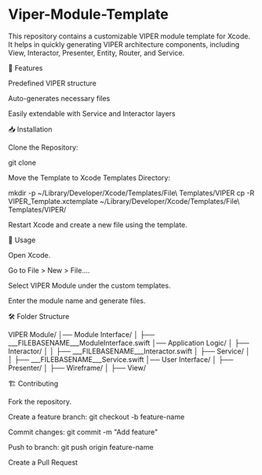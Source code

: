 # Viper-Module-Template
This repository contains a customizable VIPER module template for Xcode. It helps in quickly generating VIPER architecture components, including View, Interactor, Presenter, Entity, Router, and Service.

📌 Features

Predefined VIPER structure

Auto-generates necessary files

Easily extendable with Service and Interactor layers

📥 Installation

Clone the Repository:

git clone <repository-url>

Move the Template to Xcode Templates Directory:

mkdir -p ~/Library/Developer/Xcode/Templates/File\ Templates/VIPER
cp -R VIPER_Template.xctemplate ~/Library/Developer/Xcode/Templates/File\ Templates/VIPER/

Restart Xcode and create a new file using the template.

🚀 Usage

Open Xcode.

Go to File > New > File....

Select VIPER Module under the custom templates.

Enter the module name and generate files.

🛠 Folder Structure

VIPER Module/
│── Module Interface/
│   ├── ___FILEBASENAME___ModuleInterface.swift
│── Application Logic/
│   ├── Interactor/
│   │   ├── ___FILEBASENAME___Interactor.swift
│   ├── Service/
│   │   ├── ___FILEBASENAME___Service.swift
│── User Interface/
│   ├── Presenter/
│   ├── Wireframe/
│   ├── View/

🏗 Contributing

Fork the repository.

Create a feature branch: git checkout -b feature-name

Commit changes: git commit -m "Add feature"

Push to branch: git push origin feature-name

Create a Pull Request



